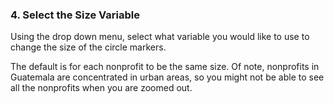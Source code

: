 ### 4. Select the Size Variable 

Using the drop down menu, select what variable you would like to use to change the size of the circle markers.

The default is for each nonprofit to be the same size. Of note, nonprofits in Guatemala are concentrated in urban areas, so you might not be able to see all the nonprofits when you are zoomed out. 